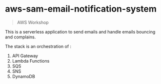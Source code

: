 # aws-sam-email-notification-system

> AWS Workshop

This is a serverless application to send emails and handle emails bouncing and complains.

The stack is an orchestration of :
   1. API Gateway
   2. Lambda Functions
   3. SQS
   4. SNS
   5. DynamoDB
